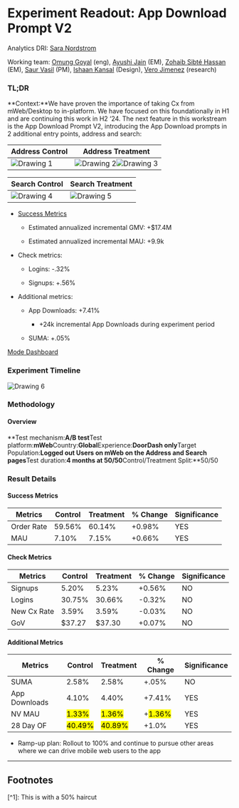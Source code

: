 # Experiment Readout: App Download Prompt V2

Analytics DRI: [Sara Nordstrom](mailto:sara.nordstrom@doordash.com)

Working team: [Omung Goyal](mailto:omung.goyal@doordash.com) (eng), [Ayushi Jain](mailto:ayushi.jain@doordash.com) (EM), [Zohaib Sibté Hassan](mailto:zohaib.hassan@doordash.com) (EM), [Saur Vasil](mailto:saur.vasil@doordash.com) (PM), [Ishaan Kansal](mailto:ishaan.kansal@doordash.com) (Design), [Vero Jimenez](mailto:veronica.jimenez@doordash.com) (research)

### TL;DR

**Context:**We have proven the importance of taking Cx from mWeb/Desktop to in-platform. We have focused on this foundationally in H1 and are continuing this work in H2 ‘24. The next feature in this workstream is the App Download Prompt V2, introducing the App Download prompts in 2 additional entry points, address and search:

|**Address Control**|**Address Treatment**|
| --- | --- |
| ![Drawing 1](images/image_2.png) | ![Drawing 2](images/image_5.png)![Drawing 3](images/image_3.png) |

|**Search Control**|**Search Treatment**|
| --- | --- |
| ![Drawing 4](images/image_6.png) | ![Drawing 5](images/image_1.png) |**Results Summary**The App Download Prompt V2 experiment drove 4k incremental MAU and 50k incremental orders over a 4 month experiment period,**leading to an estimated +9.9k incremental MAU and +$17.4M**[^1]**GMV at 12 month exit**and**+1.9k MAU and**+**$2.2M GMV at Q4 exit;**

- <u>Success Metrics
  </u>

  - Estimated annualized incremental GMV: +$17.4M

  - Estimated annualized incremental MAU: +9.9k

- Check metrics:

  - Logins: -.32%

  - Signups: +.56%

- Additional metrics:

  - App Downloads: +7.41%

    - +24k incremental App Downloads during experiment period

  - SUMA: +.05%

[Mode Dashboard](https://app.mode.com/doordash/reports/49f9b1931651)

### Experiment Timeline

![Drawing 6](images/drawing_4_thumbnail.png)

### Methodology

#### Overview

**Test mechanism:**A/B test**Test platform:**mWeb**Country:**Global**Experience:**DoorDash only**Target Population:**Logged out Users on mWeb on the Address and Search pages**Test duration:**4 months at 50/50**Control/Treatment Split:**50/50

### Result Details

#### Success Metrics

|**Metrics**|**Control**|**Treatment**|**% Change**|**Significance**|
| --- | --- | --- | --- | --- |
| Order Rate | 59.56% | 60.14% | +0.98% | YES |
| MAU | 7.10% | 7.15% | +0.66% | YES |

#### Check Metrics

|**Metrics**|**Control**|**Treatment**|**% Change**|**Significance**|
| --- | --- | --- | --- | --- |
| Signups | 5.20% | 5.23% | +0.56% | NO |
| Logins | 30.75% | 30.66% | -0.32% | NO |
| New Cx Rate | 3.59% | 3.59% | -0.03% | NO |
| GoV | $37.27 | $37.30 | +0.07% | NO |

#### Additional Metrics

|**Metrics**|**Control**|**Treatment**|**% Change**|**Significance**|
| --- | --- | --- | --- | --- |
| SUMA | 2.58% | 2.58% | +.05% | NO |
| App Downloads | 4.10% | 4.40% | +7.41% | YES |
| NV MAU | <mark>1.33%</mark> | <mark>1.36%</mark> | +<mark>1.36%</mark> | YES |
| 28 Day OF | <mark>40.49% </mark> | <mark>40.89%</mark> | +1.0% | YES |**Next steps:**

- Ramp-up plan: Rollout to 100% and continue to pursue other areas where we can drive mobile web users to the app
---
## Footnotes

\[^1\]: This is with a 50% haircut
